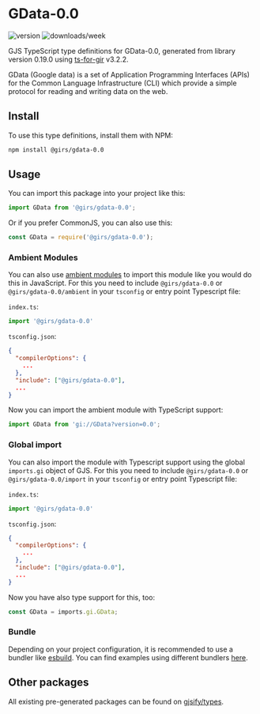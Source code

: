 
# GData-0.0

![version](https://img.shields.io/npm/v/@girs/gdata-0.0)
![downloads/week](https://img.shields.io/npm/dw/@girs/gdata-0.0)


GJS TypeScript type definitions for GData-0.0, generated from library version 0.19.0 using [ts-for-gir](https://github.com/gjsify/ts-for-gir) v3.2.2.

GData (Google data) is a set of Application Programming Interfaces (APIs) for the Common Language Infrastructure (CLI) which provide a simple protocol for reading and writing data on the web.

## Install

To use this type definitions, install them with NPM:
```bash
npm install @girs/gdata-0.0
```

## Usage

You can import this package into your project like this:
```ts
import GData from '@girs/gdata-0.0';
```

Or if you prefer CommonJS, you can also use this:
```ts
const GData = require('@girs/gdata-0.0');
```

### Ambient Modules

You can also use [ambient modules](https://github.com/gjsify/ts-for-gir/tree/main/packages/cli#ambient-modules) to import this module like you would do this in JavaScript.
For this you need to include `@girs/gdata-0.0` or `@girs/gdata-0.0/ambient` in your `tsconfig` or entry point Typescript file:

`index.ts`:
```ts
import '@girs/gdata-0.0'
```

`tsconfig.json`:
```json
{
  "compilerOptions": {
    ...
  },
  "include": ["@girs/gdata-0.0"],
  ...
}
```

Now you can import the ambient module with TypeScript support: 

```ts
import GData from 'gi://GData?version=0.0';
```

### Global import

You can also import the module with Typescript support using the global `imports.gi` object of GJS.
For this you need to include `@girs/gdata-0.0` or `@girs/gdata-0.0/import` in your `tsconfig` or entry point Typescript file:

`index.ts`:
```ts
import '@girs/gdata-0.0'
```

`tsconfig.json`:
```json
{
  "compilerOptions": {
    ...
  },
  "include": ["@girs/gdata-0.0"],
  ...
}
```

Now you have also type support for this, too:

```ts
const GData = imports.gi.GData;
```

### Bundle

Depending on your project configuration, it is recommended to use a bundler like [esbuild](https://esbuild.github.io/). You can find examples using different bundlers [here](https://github.com/gjsify/ts-for-gir/tree/main/examples).

## Other packages

All existing pre-generated packages can be found on [gjsify/types](https://github.com/gjsify/types).

